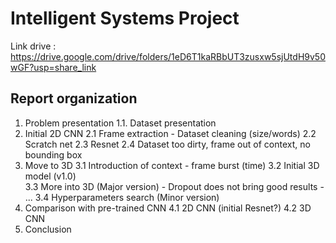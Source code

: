 # Intelligent Systems Project

Link drive : https://drive.google.com/drive/folders/1eD6T1kaRBbUT3zusxw5sjUtdH9v50wGF?usp=share_link

## Report organization

1. Problem presentation
    1.1. Dataset presentation
2. Initial 2D CNN
    2.1 Frame extraction - Dataset cleaning (size/words)
    2.2 Scratch net
    2.3 Resnet
    2.4 Dataset too dirty, frame out of context, no bounding box
3. Move to 3D
    3.1 Introduction of context - frame burst (time)
    3.2 Initial 3D model (v1.0)            
    3.3 More into 3D (Major version)
        - Dropout does not bring good results
        - ...
    3.4 Hyperparameters search (Minor version)
4. Comparison with pre-trained CNN
    4.1 2D CNN (initial Resnet?)
    4.2 3D CNN
5. Conclusion
